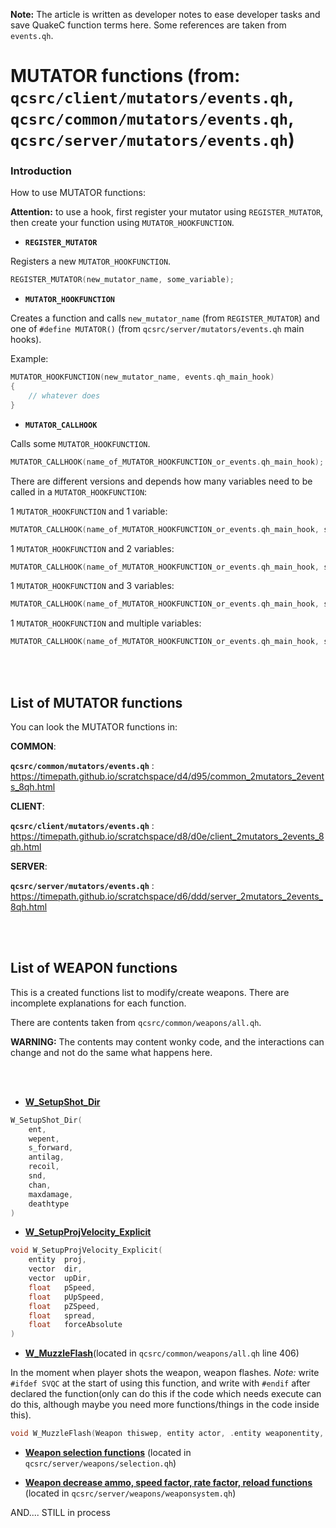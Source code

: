 **Note:** The article is written as developer notes to ease developer tasks and save QuakeC function terms here. Some references are taken from `events.qh`.


# MUTATOR functions (from: `qcsrc/client/mutators/events.qh`, `qcsrc/common/mutators/events.qh`, `qcsrc/server/mutators/events.qh`)

### Introduction

How to use MUTATOR functions:

**Attention:** to use a hook, first register your mutator using `REGISTER_MUTATOR`, then create your function using `MUTATOR_HOOKFUNCTION`.


- **`REGISTER_MUTATOR`**

Registers a new `MUTATOR_HOOKFUNCTION`.
```c
REGISTER_MUTATOR(new_mutator_name, some_variable);
```


- **`MUTATOR_HOOKFUNCTION`**

Creates a function and calls `new_mutator_name` (from `REGISTER_MUTATOR`) and one of `#define MUTATOR()` (from `qcsrc/server/mutators/events.qh` main hooks).

Example:
```c
MUTATOR_HOOKFUNCTION(new_mutator_name, events.qh_main_hook)
{
    // whatever does
}
```

- **`MUTATOR_CALLHOOK`**

Calls some `MUTATOR_HOOKFUNCTION`.
```c
MUTATOR_CALLHOOK(name_of_MUTATOR_HOOKFUNCTION_or_events.qh_main_hook);
```

There are different versions and depends how many variables need to be called in a `MUTATOR_HOOKFUNCTION`:

1 `MUTATOR_HOOKFUNCTION` and 1 variable:

```c
MUTATOR_CALLHOOK(name_of_MUTATOR_HOOKFUNCTION_or_events.qh_main_hook, some_variable);
```

1 `MUTATOR_HOOKFUNCTION` and 2 variables:

```c
MUTATOR_CALLHOOK(name_of_MUTATOR_HOOKFUNCTION_or_events.qh_main_hook, some_variable, some_variable);
```

1 `MUTATOR_HOOKFUNCTION` and 3 variables:

```c
MUTATOR_CALLHOOK(name_of_MUTATOR_HOOKFUNCTION_or_events.qh_main_hook, some_variable, some_variable, some_variable);
```

1 `MUTATOR_HOOKFUNCTION` and multiple variables:

```c
MUTATOR_CALLHOOK(name_of_MUTATOR_HOOKFUNCTION_or_events.qh_main_hook, some_variable, some_variable, some_variable, some_variable, ...);
```

<br />
<br />


## List of MUTATOR functions

You can look the MUTATOR functions in:

**COMMON**:

**`qcsrc/common/mutators/events.qh`** :
https://timepath.github.io/scratchspace/d4/d95/common_2mutators_2events_8qh.html


**CLIENT**:

**`qcsrc/client/mutators/events.qh`** :
https://timepath.github.io/scratchspace/d8/d0e/client_2mutators_2events_8qh.html


**SERVER**:

**`qcsrc/server/mutators/events.qh`** :
https://timepath.github.io/scratchspace/d6/ddd/server_2mutators_2events_8qh.html


<br />
<br />


## List of WEAPON functions

This is a created functions list to modify/create weapons. There are incomplete explanations for each function.

There are contents taken from `qcsrc/common/weapons/all.qh`.

**WARNING:** The contents may content wonky code, and the interactions can change and not do the same what happens here.

<br />
<br />

- [**W_SetupShot_Dir**](https://timepath.github.io/scratchspace/d4/d3f/tracing_8qh.html#aff0ea351757ee6caf83b25d12d18656c)

```c
W_SetupShot_Dir(
	ent,
 	wepent,
 	s_forward,
 	antilag,
 	recoil,
 	snd,
 	chan,
 	maxdamage,
 	deathtype 
)
```

- [**W_SetupProjVelocity_Explicit**](https://timepath.github.io/scratchspace/d7/d31/tracing_8qc.html#a55f8f2b1828413bfb123a5fcb61b9f8e)

```c
void W_SetupProjVelocity_Explicit(
    entity 	proj,
    vector 	dir,
    vector 	upDir,
    float 	pSpeed,
    float 	pUpSpeed,
    float 	pZSpeed,
    float 	spread,
    float 	forceAbsolute 
)
```

- [**W_MuzzleFlash**](https://timepath.github.io/scratchspace/d0/ddd/weapons_2all_8qh_source.html)(located in `qcsrc/common/weapons/all.qh` line 406)

In the moment when player shots the weapon, weapon flashes.
*Note:* write `#ifdef SVQC` at the start of using this function, and write with `#endif` after declared the function(only can do this if the code which needs execute can do this, although maybe you need more functions/things in the code inside this).

```c
void W_MuzzleFlash(Weapon thiswep, entity actor, .entity weaponentity, vector shotorg, vector shotdir);
```

- [**Weapon selection functions**](https://timepath.github.io/scratchspace/d8/d6b/selection_8qh.html)
(located in `qcsrc/server/weapons/selection.qh`)

- [**Weapon decrease ammo, speed factor, rate factor, reload functions**](https://timepath.github.io/scratchspace/d5/de0/weaponsystem_8qc.html)
(located in `qcsrc/server/weapons/weaponsystem.qh`)


AND.... STILL in process
